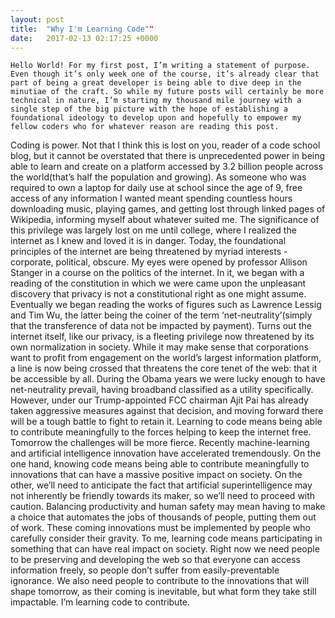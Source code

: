 ```yaml
---
layout: post
title:  "Why I'm Learning Code""
date:   2017-02-13 02:17:25 +0000
---
```



    Hello World! For my first post, I’m writing a statement of purpose. Even though it’s only week one of the course, it’s already clear that part of being a great developer is being able to dive deep in the minutiae of the craft. So while my future posts will certainly be more technical in nature, I’m starting my thousand mile journey with a single step of the big picture with the hope of establishing a foundational ideology to develop upon and hopefully to empower my fellow coders who for whatever reason are reading this post. 
Coding is power. Not that I think this is lost on you, reader of a code school blog, but it cannot be overstated that there is unprecedented power in being able to learn and create on a platform accessed by 3.2 billion people across the world(that’s half the population and growing).  As someone who was required to own a laptop for daily use at school since the age of 9, free access of any information I wanted meant spending countless hours downloading music, playing games, and getting lost through linked pages of Wikipedia, informing myself about whatever suited me. The significance of this privilege was largely lost on me until college, where I realized the internet as I knew and loved it is in danger. 
    Today, the foundational principles of the internet are being threatened by myriad interests - corporate, political, obscure. My eyes were opened by professor Allison Stanger in a course on the politics of the internet. In it, we began with a reading of the constitution in which we were came upon the unpleasant discovery that privacy is not a constitutional right as one might assume. Eventually we began reading the works of figures such as Lawrence Lessig and Tim Wu, the latter being the coiner of the term ‘net-neutrality’(simply that the transference of data not be impacted by payment). Turns out the internet itself, like our privacy, is a fleeting privilege now threatened by its own normalization in society. While it may make sense that corporations want to profit from engagement on the world’s largest information platform, a line is now being crossed that threatens the core tenet of the web: that it be accessible by all. During the Obama years we were lucky enough to have net-neutrality prevail, having broadband classified as a utility specifically. However, under our Trump-appointed FCC chairman Ajit Pai has already taken aggressive measures against that decision, and moving forward there will be a tough battle to fight to retain it. Learning to code means being able to contribute meaningfully to the forces helping to keep the internet free.
    Tomorrow the challenges will be more fierce. Recently machine-learning and artificial intelligence innovation have accelerated tremendously. On the one hand, knowing code means being able to contribute meaningfully to innovations that can have a massive positive impact on society. On the other, we’ll need to anticipate the fact that artificial superintelligence may not inherently be friendly towards its maker, so we’ll need to proceed with caution. Balancing productivity and human safety may mean having to make a choice that automates the jobs of thousands of people, putting them out of work. These coming innovations must be implemented by people who carefully consider their gravity.
    To me, learning code means participating in something that can have real impact on society. Right now we need people to be preserving and developing the web so that everyone can access information freely, so people don’t suffer from easily-preventable ignorance. We also need people to contribute to the innovations that will shape tomorrow, as their coming is inevitable, but what form they take still impactable. I’m learning code to contribute. 
